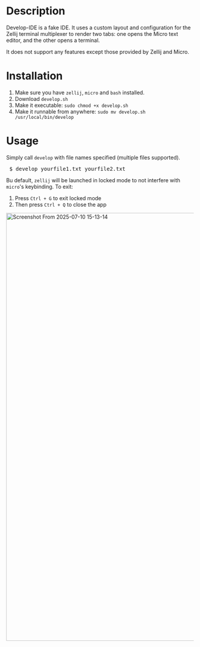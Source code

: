 # Description

Develop-IDE is a fake IDE. It uses a custom layout and configuration for the Zellij terminal multiplexer to render two tabs: one opens the Micro text editor, and the other opens a terminal.

It does not support any features except those provided by Zellij and Micro.

# Installation

1. Make sure you have `zellij`, `micro` and `bash` installed.
2. Download `develop.sh`
3. Make it executable: `sudo chmod +x develop.sh`
4. Make it runnable from anywhere: `sudo mv develop.sh /usr/local/bin/develop`

# Usage

Simply call `develop` with file names specified (multiple files supported).
<pre> $ develop yourfile1.txt yourfile2.txt </pre>

Bu default, `zellij` will be launched in locked mode to not interfere with `micro`'s keybinding. To exit:
1. Press `Ctrl + G` to exit locked mode
2. Then press `Ctrl + Q` to close the app


<img width="1070" height="1146" alt="Screenshot From 2025-07-10 15-13-14" src="https://github.com/user-attachments/assets/171b698c-46fd-43e2-acbb-97e06605a146" />


